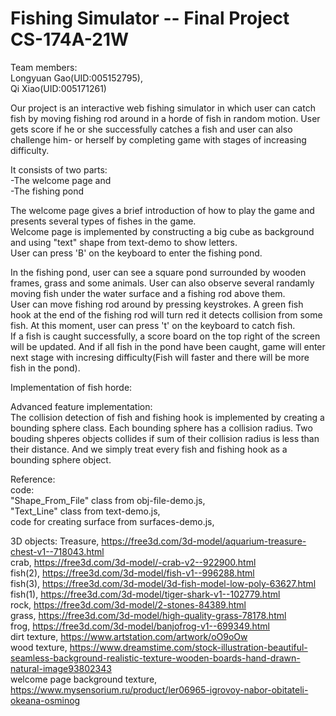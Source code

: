 # Fishing Simulator -- Final Project CS-174A-21W

Team members:  
Longyuan Gao(UID:005152795),  
Qi Xiao(UID:005171261)

 Our project is an interactive web fishing simulator in which user can catch fish by moving fishing rod around in a horde of fish in random motion. User gets score if he or she successfully catches a fish and user can also challenge him- or herself by completing game with stages of increasing difficulty.  
  
 It consists of two parts:  
 -The welcome page and  
 -The fishing pond

The welcome page gives a brief introduction of how to play the game and presents several types of fishes in the game.  
Welcome page is implemented by constructing a big cube as background and using "text" shape from text-demo to show letters.  
User can press 'B' on the keyboard to enter the fishing pond.  

In the fishing pond, user can see a square pond surrounded by wooden frames, grass and some animals. User can also observe several randamly moving fish under the water surface and a fishing rod above them.  
User can move fishing rod around by pressing keystrokes. A green fish hook at the end of the fishing rod will turn red it detects collision from some fish. At this moment, user can press 't' on the keyboard to catch fish.  
If a fish is caught successfully, a score board on the top right of the screen will be updated. And if all fish in the pond have been caught, game will enter next stage with incresing difficulty(Fish will faster and there will be more fish in the pond). 

Implementation of fish horde:    

Advanced feature implementation:  
The collision detection of fish and fishing hook is implemented by creating a bounding sphere class. Each bounding sphere has a collision radius. Two bouding shperes objects collides if sum of their collision radius is less than their distance. And we simply treat every fish and fishing hook as a bounding sphere object.
  
Reference:  
code:  
"Shape_From_File" class from obj-file-demo.js,  
"Text_Line" class from text-demo.js,  
code for creating surface from surfaces-demo.js,  

3D objects:
Treasure, https://free3d.com/3d-model/aquarium-treasure-chest-v1--718043.html  
crab, https://free3d.com/3d-model/-crab-v2--922900.html  
fish(2), https://free3d.com/3d-model/fish-v1--996288.html  
fish(3), https://free3d.com/3d-model/3d-fish-model-low-poly-63627.html  
fish(1), https://free3d.com/3d-model/tiger-shark-v1--102779.html  
rock, https://free3d.com/3d-model/2-stones-84389.html  
grass, https://free3d.com/3d-model/high-quality-grass-78178.html  
frog, https://free3d.com/3d-model/banjofrog-v1--699349.html  
dirt texture, https://www.artstation.com/artwork/oO9oOw  
wood texture, https://www.dreamstime.com/stock-illustration-beautiful-seamless-background-realistic-texture-wooden-boards-hand-drawn-natural-image93802343  
welcome page background texture, https://www.mysensorium.ru/product/ler06965-igrovoy-nabor-obitateli-okeana-osminog



